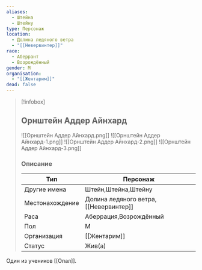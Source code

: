 ```yaml
---
aliases:
  - Штейна
  - Штейну
type: Персонаж
location:
  - Долина ледяного ветра
  - "[[Невервинтер]]"
race:
  - Аберрант
  - Возрождённый
gender: М
organisation:
  - "[[Жентарим]]"
dead: false
---
```


> [!infobox]
> 
> ## Орнштейн Аддер Айнхард
> 
> ![[Орнштейн Аддер Айнхард.png]]
> ![[Орнштейн Аддер Айнхард-1.png]]
> ![[Орнштейн Аддер Айнхард-2.png]]
> ![[Орнштейн Аддер Айнхард-3.png]]
> 
> ### Описание
> 
> | Тип | Персонаж |
> | --- | --- |
> | Другие имена| Штейн,Штейна,Штейну |
> | Местонахождение | Долина ледяного ветра,[[Невервинтер]] |
> | Раса | Аберрация,Возрождённый |
> | Пол | М |
> | Организация | [[Жентарим]] |
> | Статус | Жив(а) |

Один из учеников [[Опал]]. 
